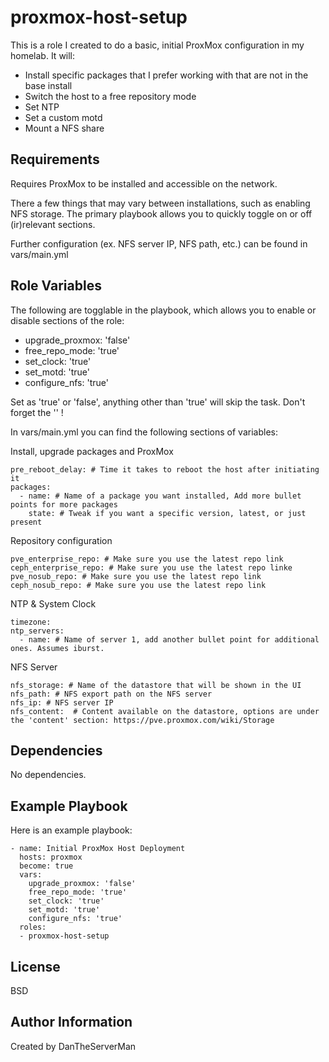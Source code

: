proxmox-host-setup
=========

This is a role I created to do a basic, initial ProxMox configuration in my homelab. It will:
- Install specific packages that I prefer working with that are not in the base install
- Switch the host to a free repository mode
- Set NTP
- Set a custom motd
- Mount a NFS share 

Requirements
------------

Requires ProxMox to be installed and accessible on the network.

There a few things that may vary between installations, such as enabling NFS storage. The primary playbook allows you to quickly toggle on or off (ir)relevant sections.

Further configuration (ex. NFS server IP, NFS path, etc.) can be found in vars/main.yml

Role Variables
--------------

The following are togglable in the playbook, which allows you to enable or disable sections of the role:
- upgrade_proxmox: 'false'
- free_repo_mode: 'true'
- set_clock: 'true' 
- set_motd: 'true' 
- configure_nfs: 'true'

Set as 'true' or 'false', anything other than 'true' will skip the task. Don't forget the '' !

In vars/main.yml you can find the following sections of variables:

Install, upgrade packages and ProxMox
```
pre_reboot_delay: # Time it takes to reboot the host after initiating it
packages:
  - name: # Name of a package you want installed, Add more bullet points for more packages
    state: # Tweak if you want a specific version, latest, or just present
```
Repository configuration
```
pve_enterprise_repo: # Make sure you use the latest repo link
ceph_enterprise_repo: # Make sure you use the latest repo linke
pve_nosub_repo: # Make sure you use the latest repo link
ceph_nosub_repo: # Make sure you use the latest repo link
```
NTP & System Clock
``` 
timezone: 
ntp_servers:
  - name: # Name of server 1, add another bullet point for additional ones. Assumes iburst.
```
NFS Server
```
nfs_storage: # Name of the datastore that will be shown in the UI
nfs_path: # NFS export path on the NFS server
nfs_ip: # NFS server IP
nfs_content:  # Content available on the datastore, options are under the 'content' section: https://pve.proxmox.com/wiki/Storage
```

Dependencies
------------

No dependencies.

Example Playbook
----------------

Here is an example playbook:

    - name: Initial ProxMox Host Deployment
      hosts: proxmox
      become: true
      vars:  
        upgrade_proxmox: 'false'
        free_repo_mode: 'true'
        set_clock: 'true' 
        set_motd: 'true' 
        configure_nfs: 'true' 
      roles:
      - proxmox-host-setup

License
-------

BSD

Author Information
------------------

Created by DanTheServerMan
